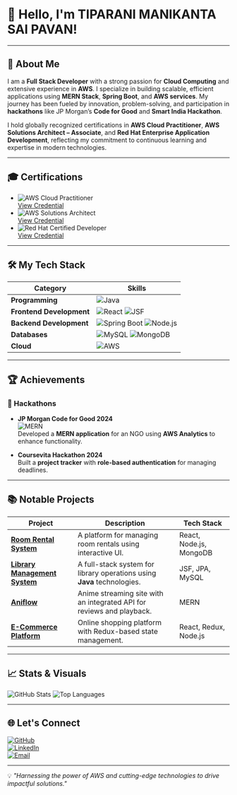 # 👋 Hello, I'm TIPARANI MANIKANTA SAI PAVAN!

---

## 🌟 About Me

I am a **Full Stack Developer** with a strong passion for **Cloud Computing** and extensive experience in **AWS**. I specialize in building scalable, efficient applications using **MERN Stack**, **Spring Boot**, and **AWS services**. My journey has been fueled by innovation, problem-solving, and participation in **hackathons** like JP Morgan’s **Code for Good** and **Smart India Hackathon**.  

I hold globally recognized certifications in **AWS Cloud Practitioner**, **AWS Solutions Architect – Associate**, and **Red Hat Enterprise Application Development**, reflecting my commitment to continuous learning and expertise in modern technologies.

---

## 🎓 Certifications

- ![AWS Cloud Practitioner](https://images.credly.com/images/00634f82-b07f-4bbd-a6bb-53de397fc3a6/image.png)  
  [View Credential](https://www.credly.com/badges/559c1cc5-609f-45de-8cc6-5a4dcae4815a/public_url)  
- ![AWS Solutions Architect](https://images.credly.com/images/0e284c3f-5164-4b21-8660-0d84737941bc/image.png)  
  [View Credential](https://www.credly.com/badges/cf16d0f4-a257-4fe9-9bc8-81f4e210a2c5/public_url)  
- ![Red Hat Certified Developer](https://images.credly.com/images/ae7dd2bd-1d04-43d9-b148-1ef79ec45129/image.png)  
  [View Credential](https://www.credly.com/badges/ee574b74-8eca-4b10-95e8-dfd65300dbd1/public_url)

---

## 🛠️ My Tech Stack

| **Category**           | **Skills**                                                                                 |
|-------------------------|-------------------------------------------------------------------------------------------|
| **Programming**         | ![Java](https://img.shields.io/badge/Java-ED8B00?style=for-the-badge&logo=java&logoColor=white) |
| **Frontend Development**| ![React](https://img.shields.io/badge/React-61DAFB?style=for-the-badge&logo=react&logoColor=black) ![JSF](https://img.shields.io/badge/JSF-lightgrey?style=for-the-badge) |
| **Backend Development** | ![Spring Boot](https://img.shields.io/badge/Spring%20Boot-6DB33F?style=for-the-badge&logo=spring-boot&logoColor=white) ![Node.js](https://img.shields.io/badge/Node.js-339933?style=for-the-badge&logo=nodedotjs&logoColor=white) |
| **Databases**           | ![MySQL](https://img.shields.io/badge/MySQL-4479A1?style=for-the-badge&logo=mysql&logoColor=white) ![MongoDB](https://img.shields.io/badge/MongoDB-47A248?style=for-the-badge&logo=mongodb&logoColor=white) |
| **Cloud**               | ![AWS](https://img.shields.io/badge/AWS-232F3E?style=for-the-badge&logo=amazon-aws&logoColor=white) |


---

## 🏆 Achievements

### 🚀 Hackathons
- **JP Morgan Code for Good 2024**  
  ![MERN](https://www.almabetter.com/_next/image?url=%2Fassets%2Frefer-and-earn%2FDot%20grid.png&w=1920&q=75)  
  Developed a **MERN application** for an NGO using **AWS Analytics** to enhance functionality.

- **Coursevita Hackathon 2024**  
  Built a **project tracker** with **role-based authentication** for managing deadlines.

---

## 📚 Notable Projects

| **Project**                           | **Description**                                                                                  | **Tech Stack**                           |
|---------------------------------------|--------------------------------------------------------------------------------------------------|------------------------------------------|
| **[Room Rental System](#)**           | A platform for managing room rentals using interactive UI.                                       | React, Node.js, MongoDB                  |
| **[Library Management System](#)**    | A full-stack system for library operations using **Java** technologies.                         | JSF, JPA, MySQL                          |
| **[Aniflow](#)**                       | Anime streaming site with an integrated API for reviews and playback.                          | MERN                                     |
| **[E-Commerce Platform](#)**          | Online shopping platform with Redux-based state management.                                      | React, Redux, Node.js                    |

---

## 📈 Stats & Visuals

![GitHub Stats](https://github-readme-stats.vercel.app/api?username=Pavan17-cpu&show_icons=true&theme=radical)
![Top Languages](https://github-readme-stats.vercel.app/api/top-langs/?username=Pavan17-cpu&layout=compact&theme=radical)

---

## 🌐 Let's Connect

[![GitHub](https://img.shields.io/badge/GitHub-Pavan17--cpu-blue?style=for-the-badge&logo=github)](https://github.com/Pavan17-cpu)  
[![LinkedIn](https://img.shields.io/badge/LinkedIn-Manikanta%20Sai%20Pavan-blue?style=for-the-badge&logo=linkedin)](http://www.linkedin.com/in/manikanta-sai-pavan)  
[![Email](https://img.shields.io/badge/Email-mmsp13266%40gmail.com-red?style=for-the-badge&logo=gmail)](mailto:mmsp13266@gmail.com)

---

💡 _"Harnessing the power of AWS and cutting-edge technologies to drive impactful solutions."_ 
